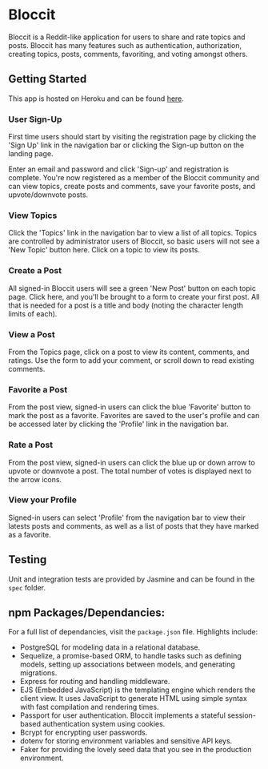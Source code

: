 # Bloccit
Bloccit is a Reddit-like application for users to share and rate topics and posts. Bloccit has many features such as authentication, 
authorization, creating topics, posts, comments, favoriting, and voting amongst others.

## Getting Started
This app is hosted on Heroku and can be found [here](https://hankwarner-bloccit.herokuapp.com/ "Bloccit Homepage").

### User Sign-Up
First time users should start by visiting the registration page by clicking the 'Sign Up' link in the navigation bar or clicking 
the Sign-up button on the landing page. 

Enter an email and password and click 'Sign-up' and registration is complete. You're now registered as a member of the Bloccit community and can view topics, create posts and comments, save your favorite posts, and upvote/downvote posts.

### View Topics
Click the 'Topics' link in the navigation bar to view a list of all topics. Topics are controlled by administrator users of Bloccit, so basic users will not see a 'New Topic' button here. Click on a topic to view its posts. 

### Create a Post
All signed-in Bloccit users will see a green 'New Post' button on each topic page. Click here, and you'll be brought to a form to create your first post. All that is needed for a post is a title and body (noting the character length limits of each).

### View a Post
From the Topics page, click on a post to view its content, comments, and ratings. Use the form to add your comment, or scroll down to read existing comments. 

### Favorite a Post
From the post view, signed-in users can click the blue 'Favorite' button to mark the post as a favorite. Favorites are saved to the user's profile and can be accessed later by clicking the 'Profile' link in the navigation bar. 

### Rate a Post
From the post view, signed-in users can click the blue up or down arrow to upvote or downvote a post. The total number of votes is displayed next to the arrow icons. 

### View your Profile
Signed-in users can select 'Profile' from the navigation bar to view their latests posts and comments, as well as a list of posts that they have marked as a favorite. 


## Testing
Unit and integration tests are provided by Jasmine and can be found in the `spec` folder. 

## npm Packages/Dependancies:
For a full list of dependancies, visit the `package.json` file. Highlights include:

* PostgreSQL for modeling data in a relational database.
* Sequelize, a promise-based ORM, to handle tasks such as defining models, setting up associations between models, and generating migrations.
* Express for routing and handling middleware.
* EJS (Embedded JavaScript) is the templating engine which renders the client view. It uses JavaScript to generate HTML using simple syntax with fast compilation and rendering times.
* Passport for user authentication. Bloccit implements a stateful session-based authentication system using cookies.
* Bcrypt for encrypting user passwords.
* dotenv for storing environment variables and sensitive API keys.
* Faker for providing the lovely seed data that you see in the production environment.
